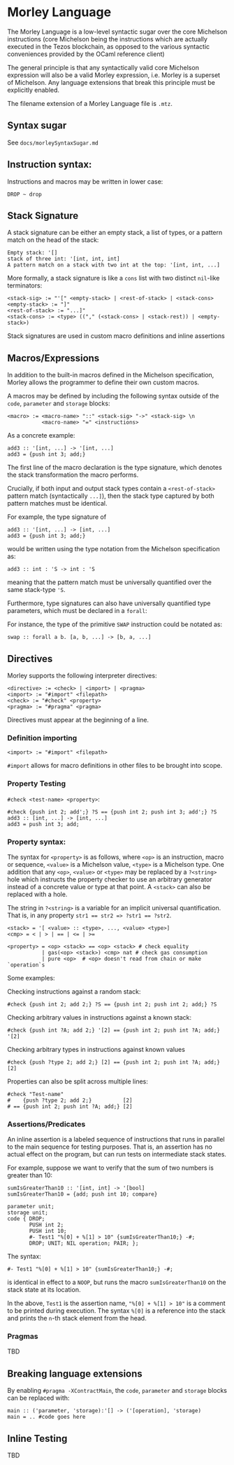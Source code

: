 # Morley Language

The Morley Language is a low-level syntactic sugar over the core Michelson
instructions (core Michelson being the instructions which are actually executed
in the Tezos blockchain, as opposed to the various syntactic conveniences
provided by the OCaml reference client)

The general principle is that any syntactically valid core Michelson expression
will also be a valid Morley expression, i.e. Morley is a superset of
Michelson. Any language extensions that break this principle must be explicitly
enabled. 

The filename extension of a Morley Language file is `.mtz`.

## Syntax sugar

See `docs/morleySyntaxSugar.md`

## Instruction syntax:

Instructions and macros may be written in lower case:

```
DROP ~ drop
```

## Stack Signature

A stack signature can be either an empty stack, a list of types, or a pattern
match on the head of the stack:

```
Empty stack: '[]
stack of three int: '[int, int, int]
A pattern match on a stack with two int at the top: '[int, int, ...]
```

More formally, a stack signature is like a `cons` list with two distinct
`nil`-like terminators:

```
<stack-sig> := "'[" <empty-stack> | <rest-of-stack> | <stack-cons> 
<empty-stack> := "]"
<rest-of-stack> := "...]"
<stack-cons> := <type> (("," (<stack-cons> | <stack-rest)) | <empty-stack>)
```

Stack signatures are used in custom macro definitions and inline assertions

## Macros/Expressions

In addition to the built-in macros defined in the Michelson specification,
Morley allows the programmer to define their own custom macros.

A macros may be defined by including the following syntax outside of the `code`,
`parameter` and `storage` blocks:

```
<macro> := <macro-name> "::" <stack-sig> "->" <stack-sig> \n
           <macro-name> "=" <instructions>
```

As a concrete example:

```
add3 :: '[int, ...] -> '[int, ...]
add3 = {push int 3; add;}
```

The first line of the macro declaration is the type signature, which denotes the
stack transformation the macro performs.

Crucially, if both input and output stack types contain a `<rest-of-stack>`
pattern match (syntactically `...]`), then the stack type captured by both
pattern matches must be identical.

For example, the type signature of 

```
add3 :: '[int, ...] -> [int, ...]
add3 = {push int 3; add;}
```

would be written using the type notation from the Michelson specification as:

```
add3 :: int : 'S -> int : 'S
```

meaning that the pattern match must be universally quantified over the same
stack-type `'S`.

Furthermore, type signatures can also have universally quantified type
parameters, which must be declared in a `forall`:

For instance, the type of the primitive `SWAP` instruction could be notated as:

```
swap :: forall a b. [a, b, ...] -> [b, a, ...]
```

## Directives

Morley supports the following interpreter directives:

```
<directive> := <check> | <import> | <pragma>
<import> := "#import" <filepath>
<check> := "#check" <property>
<pragma> := "#pragma" <pragma>
```

Directives must appear at the beginning of a line.

### Definition importing

```
<import> := "#import" <filepath>
```

`#import` allows for macro definitions in other files to be brought into scope.

### Property Testing

`#check <test-name> <property>`:

```
#check {push int 2; add';} ?S == {push int 2; push int 3; add';} ?S
add3 :: [int, ...] -> [int, ...]
add3 = push int 3; add;
```

### Property syntax:

The syntax for `<property>` is as follows, where `<op>` is an instruction, macro
or sequence, `<value>` is a Michelson value, `<type>` is a Michelson type. One 
addition that any `<op>`, `<value>` or `<type>` may be replaced by a `?<string>`
hole which instructs the property checker to use an arbitrary generator instead
of a concrete value or type at that point. A `<stack>` can also be replaced with
a hole.

The string in `?<string>` is a variable for an implicit universal
quantification. That is, in any property `str1 == str2 => ?str1 == ?str2`.

```
<stack> = '[ <value> :: <type>, ..., <value> <type>]
<cmp> = < | > | == | <= | >=

<property> = <op> <stack> == <op> <stack> # check equality
           | gas(<op> <stack>) <cmp> nat # check gas consumption
           | pure <op>  # <op> doesn't read from chain or make `operation`s
```

Some examples:

Checking instructions against a random stack:
```
#check {push int 2; add 2;} ?S == {push int 2; push int 2; add;} ?S
```

Checking arbitrary values in instructions against a known stack:
```
#check {push int ?A; add 2;} '[2] == {push int 2; push int ?A; add;} '[2]
```

Checking arbitrary types in instructions against known values

```
#check {push ?type 2; add 2;} [2] == {push int 2; push int ?A; add;} [2]
```

Properties can also be split across multiple lines:
```
#check "Test-name" 
#    {push ?type 2; add 2;}          [2]
# == {push int 2; push int ?A; add;} [2]
```

### Assertions/Predicates

An inline assertion is a labeled sequence of instructions that runs in parallel
to the main sequence for testing purposes. That is, an assertion has no actual
effect on the program, but can run tests on intermediate stack states.

For example, suppose we want to verify that the sum of two numbers is greater
than 10:

```
sumIsGreaterThan10 :: '[int, int] -> '[bool]
sumIsGreaterThan10 = {add; push int 10; compare}

parameter unit;
storage unit;
code { DROP;
       PUSH int 2; 
       PUSH int 10;
       #- Test1 "%[0] + %[1] > 10" {sumIsGreaterThan10;} -#;
       DROP; UNIT; NIL operation; PAIR; };

```

The syntax:

```
#- Test1 "%[0] + %[1] > 10" {sumIsGreaterThan10;} -#;
```

is identical in effect to  a `NOOP`, but runs the macro `sumIsGreaterThan10` on
the stack state at its location.

In the above, `Test1` is the assertion name, `"%[0] + %[1] > 10"` is a
comment to be printed during execution. The syntax `%[0]` is a reference into
the stack and prints the `n`-th stack element from the head.

### Pragmas
TBD

## Breaking language extensions
By enabling `#pragma -XContractMain`, the `code`, `parameter` and `storage` blocks
can be replaced with:

```
main :: ('parameter, 'storage):'[] -> ('[operation], 'storage)
main = .. #code goes here
```

## Inline Testing

TBD

